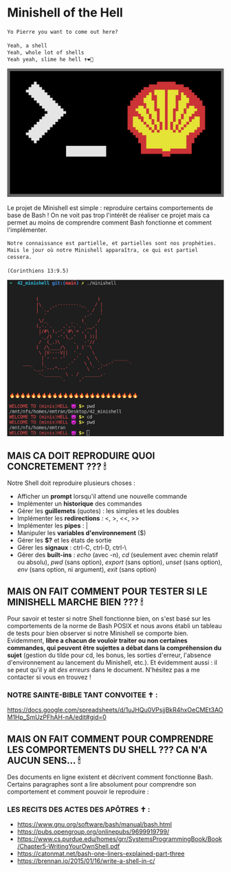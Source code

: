 # Minishell of the Hell
```
Yo Pierre you want to come out here?

Yeah, a shell
Yeah, whole lot of shells
Yeah yeah, slime he hell ✝️❤️‍🔥
```
![Screenshot](minishell_img.png)

Le projet de Minishell est simple : reproduire certains comportements de base de Bash !
On ne voit pas trop l'intérêt de réaliser ce projet mais ca permet au moins de comprendre comment Bash fonctionne et comment l'implémenter.

```
Notre connaissance est partielle, et partielles sont nos prophéties. 
Mais le jour où notre Minishell apparaîtra, ce qui est partiel cessera. 
                                                                            (Corinthiens 13:9.5) 
```

![Screenshot](minishell_action.png)

## MAIS CA DOIT REPRODUIRE QUOI CONCRETEMENT ??? 🕯

Notre Shell doit reproduire plusieurs choses :
* Afficher un **prompt** lorsqu'il attend une nouvelle commande
* Implémenter un **historique** des commandes
* Gérer les **guillemets** (quotes) : les simples et les doubles
* Implémenter les **redirections** : <, >, <<, >>
* Implémenter les **pipes** : |
* Manipuler les **variables d'environnement** ($)
* Gérer les **$?** et les états de sortie
* Gérer les **signaux** : ctrl-C, ctrl-D, ctrl-\
* Gérer des **built-ins** : *echo* (avec -n), *cd* (seulement avec chemin relatif ou absolu), *pwd* (sans option), *export* (sans option), *unset* (sans option), *env* (sans option, ni argument), *exit* (sans option)

## MAIS ON FAIT COMMENT POUR TESTER SI LE MINISHELL MARCHE BIEN ??? 🕯

Pour savoir et tester si notre Shell fonctionne bien, on s'est basé sur les comportements de la norme de Bash POSIX et nous avons établi un tableau de tests pour bien observer si notre Minishell se comporte bien. Evidemment, **libre a chacun de vouloir traiter ou non certaines commandes, qui peuvent être sujettes a débat dans la compréhension du sujet** (gestion du tilde pour cd, les bonus, les sorties d'erreur, l'absence d'environnement au lancement du Minishell, etc.).
Et évidemment aussi : il se peut qu'il y ait *des erreurs* dans le document. N'hésitez pas a me contacter si vous en trouvez !

### NOTRE SAINTE-BIBLE TANT CONVOITEE ✝️ : 

https://docs.google.com/spreadsheets/d/1uJHQu0VPsjjBkR4hxOeCMEt3AOM1Hp_SmUzPFhAH-nA/edit#gid=0

## MAIS ON FAIT COMMENT POUR COMPRENDRE LES COMPORTEMENTS DU SHELL ??? CA N'A AUCUN SENS... 🕯

Des documents en ligne existent et décrivent comment fonctionne Bash. Certains paragraphes sont a lire absolument pour comprendre son comportement et comment pouvoir le reproduire : 

### LES RECITS DES ACTES DES APÔTRES ✝️ :

* https://www.gnu.org/software/bash/manual/bash.html
* https://pubs.opengroup.org/onlinepubs/9699919799/
* https://www.cs.purdue.edu/homes/grr/SystemsProgrammingBook/Book/Chapter5-WritingYourOwnShell.pdf
* https://catonmat.net/bash-one-liners-explained-part-three
* https://brennan.io/2015/01/16/write-a-shell-in-c/
